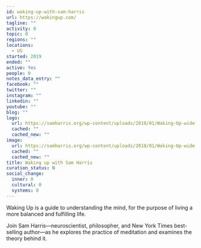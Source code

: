 ```yaml
---
id: waking-up-with-sam-harris
url: https://wakingup.com/
tagline: ""
activity: 0
topic: 0
regions: ""
locations:
  - US
started: 2019
ended: ""
active: Yes
people: 0
notes_data_entry: ""
facebook: ""
twitter: ""
instagram: ""
linkedin: ""
youtube: ""
blog: ""
logo:
  url: https://samharris.org/wp-content/uploads/2018/01/Waking-Up-wide.jpg
  cached: ""
  cached_new: ""
image:
  url: https://samharris.org/wp-content/uploads/2018/01/Waking-Up-wide.jpg
  cached: ""
  cached_new: ""
title: Waking up with Sam Harris
curation_status: N
social_change:
  inner: 0
  cultural: 0
  systems: 0
---
```


Waking Up is a guide to understanding the mind, for the purpose of living a more balanced and fulfilling life.

Join Sam Harris—neuroscientist, philosopher, and New York Times best-selling author—as he explores the practice of meditation and examines the theory behind it.
